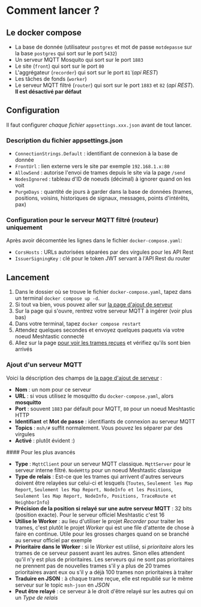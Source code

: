 # Comment lancer ?

## Le docker compose

- La base de donnée (utilisateur `postgres` et mot de passe `motdepasse` sur la base `postgres` qui sort sur le port `5432`)
- Un serveur MQTT Mosquito qui sort sur le port `1883`
- Le site (`front`) qui sort sur le port `80`
- L'aggrégateur (`recorder`) qui sort sur le port `81̀` (*api REST*)
- Les tâches de fonds (`worker`)
- Le serveur MQTT filtré (`router`) qui sort sur le port `1883` et `82` (*api REST*). **Il est désactivé par défaut**

## Configuration

Il faut configurer *chaque fichier* `appsettings.xxx.json` avant de tout lancer.

### Description du fichier appsettings.json

- `ConnectionStrings.Default` : identifiant de connexion à la base de donnée
- `FrontUrl` : lien externe vers le site par exemple `192.168.1.x:80`
- `AllowSend` : autorise l'envoi de trames depuis le site via la page `/send`
- `NodesIgnored` : tableau d'ID de noeuds (décimal) à ignorer quand on les voit
- `PurgeDays` : quantité de jours à garder dans la base de données (trames, positions, voisins, historiques de signaux, messages, points d'intérêts, pax)

### Configuration pour le serveur MQTT filtré (routeur) uniquement

Après avoir décomentée les lignes dans le fichier `docker-compose.yaml`:
- `CorsHosts` : URLs autorisées séparées par des virgules pour les API Rest
- `IssuerSigningKey` : clé pour le token JWT servant à l'API Rest du router

## Lancement

1. Dans le dossier où se trouve le fichier `docker-compose.yaml`, tapez dans un terminal `docker compose up -d`.
2. Si tout va bien, vous pouvez aller sur [la page d'ajout de serveur](http://localhost:80/admin/server)
3. Sur la page qui s'ouvre, rentrez votre serveur MQTT à ingérer (voir plus bas)
4. Dans votre terminal, tapez `docker compose restart`
5. Attendez quelques secondes et envoyez quelques paquets via votre noeud Meshtastic connecté
6. Allez sur la page [pour voir les trames reçues](http://localhost:80/admin/packets) et vérifiez qu'ils sont bien arrivés

### Ajout d'un serveur MQTT

Voici la déscription des champs de [la page d'ajout de serveur](http://localhost:80/admin/server) :

- **Nom** : un nom pour ce serveur
- **URL** : si vous utilisez le mosquitto du `docker-compose.yaml`, alors **mosquitto**
- **Port** : souvent `1883` par défault pour MQTT, `80` pour un noeud Meshtastic HTTP
- **Identifiant** et **Mot de passe** : identifiants de connexion au serveur MQTT
- **Topics** : `msh/#` suffit normalement. Vous pouvez les séparer par des virgules
- **Activé** : plutôt évident :)

#### Pour les plus avancés

- **Type** : `MqttClient` pour un serveur MQTT classique. `MqttServer` pour le serveur interne filtré. `NodeHttp` pour un noeud Meshtastic classique
- **Type de relais** : Est-ce que les trames qui arrivent d'autres serveurs doivent être relayées sur celui-ci et lesquels (`Toutes`, `Seulement les Map Report`, `Seulement les Map Report, NodeInfo et les Positions`, `Seulement les Map Report, NodeInfo, Positions, TraceRoute et NeighborInfo`)
- **Précision de la position si relayé sur une autre serveur MQTT** : 32 bits (position exacte). Pour le serveur officiel Meshtastic c'est 16
- **Utilise le Worker** : au lieu d'utiliser le projet *Recorder* pour traiter les trames, c'est plutôt le projet *Worker* qui est une file d'attente de chose à faire en continue. Utile pour les grosses charges quand on se branché au serveur officiel par exemple
- **Prioritaire dans le Worker** : si le *Worker* est utilisé, si *prioritaire* alors les trames de ce serveur passent avant les autres. Sinon elles attendent qu'il n'y est plus de prioritaires. Les serveurs qui ne sont pas prioritaires ne prennent pas de nouvelles trames s'il y a plus de 20 trames prioritaires avant eux ou s'il y a déjà 100 trames non prioritaires à traiter
- **Traduire en JSON** : à chaque trame reçue, elle est republié sur le même serveur sur le topic `msh-json` en *JSON*
- **Peut être relayé** : ce serveur à le droit d'être relayé sur les autres qui on un *Type de relais*